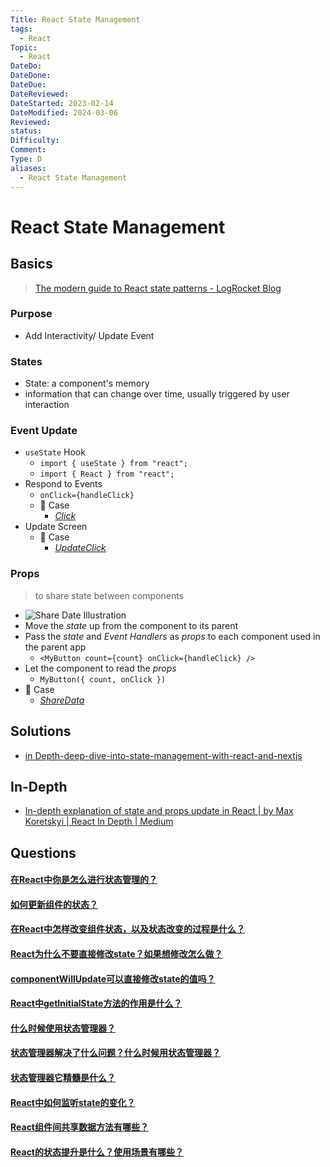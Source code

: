 ```yaml
---
Title: React State Management
tags:
  - React
Topic:
  - React
DateDo: 
DateDone: 
DateDue: 
DateReviewed: 
DateStarted: 2023-02-14
DateModified: 2024-03-06
Reviewed: 
status: 
Difficulty: 
Comment: 
Type: D
aliases:
  - React State Management
---
```


# React State Management
## Basics
> [The modern guide to React state patterns - LogRocket Blog](https://blog.logrocket.com/modern-guide-react-state-patterns/#usestate-hook)
### Purpose
- Add Interactivity/ Update Event
### States
- State: a component's memory
- information that can change over time, usually triggered by user interaction
### Event Update
- `useState` Hook
    - `import { useState } from "react";`
    - `import { React } from "react";`
- Respond to Events
    - `onClick={handleClick}`
    - 📌 Case
        - _[Click](https://github.com/Jenniferwonder/react-tutorial/blob/main/src/components/01-quick-start/Click.jsx)_
- Update Screen
    - 📌 Case
        - _[UpdateClick](https://github.com/Jenniferwonder/react-tutorial/blob/main/src/components/01-quick-start/UpdateClick.jsx)_
### Props
> to share state between components
- ![Share Date Illustration](1701567850607.png)
- Move the _state_ up from the component to its parent
- Pass the _state_ and _Event Handlers_ as _props_ to each component used in the parent app
    - `<MyButton count={count} onClick={handleClick} />`
- Let the component to read the _props_
    - `MyButton({ count, onClick })`
- 📌 Case
    - _[ShareData](https://github.com/Jenniferwonder/react-tutorial/blob/main/src/components/01-quick-start/ShareData.jsx)_
## Solutions
- [in Depth-deep-dive-into-state-management-with-react-and-nextjs](https://angularindepth.com/posts/1487/deep-dive-into-state-management-with-react-and-nextjs)
## In-Depth
- [In-depth explanation of state and props update in React | by Max Koretskyi | React In Depth | Medium](https://medium.com/react-in-depth/in-depth-explanation-of-state-and-props-update-in-react-51ab94563311)
## Questions
#### [在React中你是怎么进行状态管理的？](https://github.com/haizlin/fe-interview/issues/605)
#### [如何更新组件的状态？](https://github.com/haizlin/fe-interview/issues/849)
#### [在React中怎样改变组件状态，以及状态改变的过程是什么？](https://github.com/haizlin/fe-interview/issues/606)


#### [React为什么不要直接修改state？如果想修改怎么做？](https://github.com/haizlin/fe-interview/issues/857)
#### [componentWillUpdate可以直接修改state的值吗？](https://github.com/haizlin/fe-interview/issues/951)
#### [React中getInitialState方法的作用是什么？](https://github.com/haizlin/fe-interview/issues/792)


#### [什么时候使用状态管理器？](https://github.com/haizlin/fe-interview/issues/953)
#### [状态管理器解决了什么问题？什么时候用状态管理器？](https://github.com/haizlin/fe-interview/issues/838)
#### [状态管理器它精髓是什么？](https://github.com/haizlin/fe-interview/issues/837)

#### [React中如何监听state的变化？](https://github.com/haizlin/fe-interview/issues/861)

#### [React组件间共享数据方法有哪些？](https://github.com/haizlin/fe-interview/issues/672)
#### [React的状态提升是什么？使用场景有哪些？](https://github.com/haizlin/fe-interview/issues/671)






